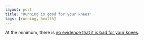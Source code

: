 ```yaml
---
layout: post
title: "Running is good for your knees"
tags: [running, health]
---
```


At the minimum, there is [no evidence that it is bad for your knees](http://well.blogs.nytimes.com/2009/08/11/phys-ed-can-running-actually-help-your-knees/?emc=eta1). 
